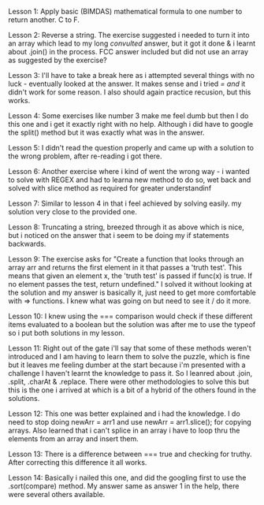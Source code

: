 Lesson 1: Apply basic (BIMDAS) mathematical formula to one number to return another. C to F.

Lesson 2: Reverse a string. The exercise suggested i needed to turn it into an array which lead to my long *convulted* answer, but it got it done & i learnt about .join() in the process. FCC answer included but did not use an array as suggested by the exercise?

Lesson 3: I'll have to take a break here as i attempted several things with no luck - eventually looked at the answer. It makes sense and i tried *= and* it didn't work for some reason. I also should again practice recusion, but this works.

Lesson 4: Some exercises like number 3 make me feel dumb but then I do this one and i get it exactly right with no help. Although i did have to google the split() method but it was exactly what was in the answer.

Lesson 5: I didn't read the question properly and came up with a solution to the wrong problem, after re-reading i got there.

Lesson 6: Another exercise where i kind of went the wrong way - i wanted to solve with REGEX and had to learna new method to do so, wet back and solved with slice method as required for greater understandinf

Lesson 7: Similar to lesson 4 in that i feel achieved by solving easily. my solution very close to the provided one.

Lesson 8: Truncating a string, breezed through it as above which is nice, but i noticed on the answer that i seem to be doing my if statements backwards.

Lesson 9: The exercise asks for "Create a function that looks through an array arr and returns the first element in it that passes a 'truth test'. This means that given an element x, the 'truth test' is passed if func(x) is true. If no element passes the test, return undefined."
I solved it without looking at the solution and my answer is basically it, just need to get more comfortable with => functions. I knew what was going on but need to see it /  do it more.

Lesson 10: I knew using the === comparison would check if these different items evaluated to a boolean but the solution was after me to use the typeof so i put both solutions in my lesson.

Lesson 11: Right out of the gate i'll say that some of these methods weren't introduced and I am having to learn them to solve the puzzle, which is fine but it leaves me feeling dumber at the start because i'm presented with a challenge I haven't learnt the knowledge to pass it.
So I leanred about .join, .split, .charAt & .replace.
There were other methodologies to solve this but this is the one i arrived at which is a bit of a hybrid of the others found in the solutions.

Lesson 12: This one was better explained and i had the knowledge. I do need to stop doing newArr = arr1 and use newArr = arr1.slice(); for copying arrays.
Also learned that i can't splice in an array i have to loop thru the elements from an array and insert them.

Lesson 13: There is a difference between === true and checking for truthy. After correcting this difference it all works.

Lesson 14: Basically i nailed this one, and did the googling first to use the .sort(compare) method. My answer same as answer 1 in the help, there were several others available.

